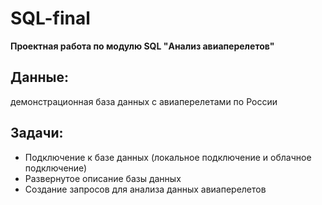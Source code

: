 # SQL-final
**Проектная работа по модулю SQL "Анализ авиаперелетов"**

## Данные:
демонстрационная база данных с авиаперелетами по России

## Задачи:
- Подключение к базе данных (локальное подключение и облачное подключение)
- Развернутое описание базы данных
- Создание запросов для анализа данных авиаперелетов





